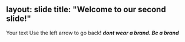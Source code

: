 layout: slide
title: "Welcome to our second slide!"
---
Your text
Use the left arrow to go back!
**_dont wear a brand. Be a brand_**

